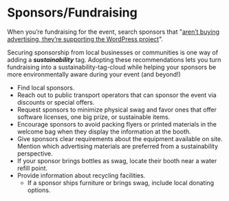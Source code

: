 # Sponsors/Fundraising

When you’re fundraising for the event, search sponsors that "[aren’t buying advertising, they’re supporting the WordPress project](https://make.wordpress.org/community/handbook/wordcamp-organizer/planning-details/fundraising/#at-the-event)". 

Securing sponsorship from local businesses or communities is one way of adding a ***sustainability*** tag. Adopting these recommendations lets you turn fundraising into a sustainability-tag-cloud while helping your sponsors be more environmentally aware during your event (and beyond!)

- Find local sponsors.
- Reach out to public transport operators that can sponsor the event via discounts or special offers. 
- Request sponsors to minimize physical swag and favor ones that offer software licenses, one big prize, or sustainable items.
- Encourage sponsors to avoid packing flyers or printed materials in the welcome bag when they display the information at the booth.
- Give sponsors clear requirements about the equipment available on site. Mention which advertising materials are preferred from a sustainability perspective.
- If your sponsor brings bottles as swag, locate their booth near a water refill point.
- Provide information about recycling facilities.
    - If a sponsor ships furniture or brings swag, include local donating options. 
